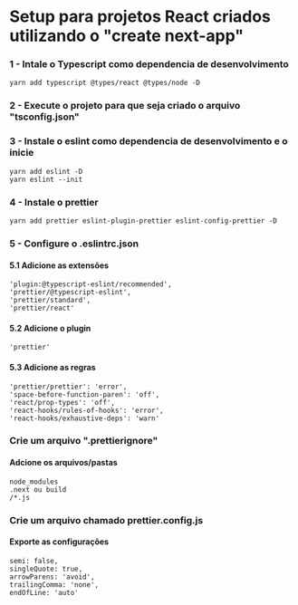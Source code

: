 # Setup para projetos React criados utilizando o "create next-app"

### **1 - Intale o Typescript como dependencia de desenvolvimento**

    yarn add typescript @types/react @types/node -D

### **2 - Execute o projeto para que seja criado o arquivo "tsconfig.json"**

### **3 - Instale o eslint como dependencia de desenvolvimento e o inicie**

    yarn add eslint -D
    yarn eslint --init

### **4 - Instale o prettier**

    yarn add prettier eslint-plugin-prettier eslint-config-prettier -D

### **5 - Configure o .eslintrc.json**

#### 5.1 Adicione as extensões

    'plugin:@typescript-eslint/recommended',
    'prettier/@typescript-eslint',
    'prettier/standard',
    'prettier/react'

#### 5.2 Adicione o plugin

    'prettier'

#### 5.3 Adicione as regras

    'prettier/prettier': 'error',
    'space-before-function-paren': 'off',
    'react/prop-types': 'off',
    'react-hooks/rules-of-hooks': 'error',
    'react-hooks/exhaustive-deps': 'warn'

### Crie um arquivo ".prettierignore"

#### Adcione os arquivos/pastas

    node_modules
    .next ou build
    /*.js

### Crie um arquivo chamado prettier.config.js

#### Exporte as configurações

    semi: false,
    singleQuote: true,
    arrowParens: 'avoid',
    trailingComma: 'none',
    endOfLine: 'auto'